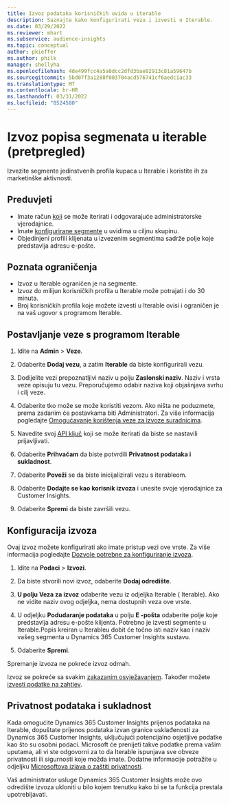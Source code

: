 ```yaml
---
title: Izvoz podataka korisničkih uvida u iterable
description: Saznajte kako konfigurirati vezu i izvesti u Iterable.
ms.date: 03/29/2022
ms.reviewer: mhart
ms.subservice: audience-insights
ms.topic: conceptual
author: pkieffer
ms.author: philk
manager: shellyha
ms.openlocfilehash: 4de499fcc4a5a0dcc2dfd3bae02913c81a59647b
ms.sourcegitcommit: 5bd07f3a1288f003704acd576741cf6aedc1ac33
ms.translationtype: MT
ms.contentlocale: hr-HR
ms.lasthandoff: 03/31/2022
ms.locfileid: "8524580"
---
```

# <a name="export-segment-lists-to-iterable-preview"></a>Izvoz popisa segmenata u iterable (pretpregled)

Izvezite segmente jedinstvenih profila kupaca u Iterable i koristite ih za marketinške aktivnosti.

## <a name="prerequisites"></a>Preduvjeti

-   Imate račun [koji](https://iterable.com/) se može iterirati i odgovarajuće administratorske vjerodajnice.
-   Imate [konfigurirane segmente](segments.md) u uvidima u ciljnu skupinu.
-   Objedinjeni profili klijenata u izvezenim segmentima sadrže polje koje predstavlja adresu e-pošte.

## <a name="known-limitations"></a>Poznata ograničenja

- Izvoz u Iterable ograničen je na segmente.
- Izvoz do milijun korisničkih profila u Iterable može potrajati i do 30 minuta. 
- Broj korisničkih profila koje možete izvesti u Iterable ovisi i ograničen je na vaš ugovor s programom Iterable.

## <a name="set-up-connection-to-iterable"></a>Postavljanje veze s programom Iterable

1. Idite na **Admin** > **Veze**.

1. Odaberite **Dodaj vezu**, a zatim **Iterable** da biste konfigurirali vezu.

1. Dodijelite vezi prepoznatljivi naziv u polju **Zaslonski naziv**. Naziv i vrsta veze opisuju tu vezu. Preporučujemo odabir naziva koji objašnjava svrhu i cilj veze.

1. Odaberite tko može se može koristiti vezom. Ako ništa ne poduzmete, prema zadanim će postavkama biti Administratori. Za više informacija pogledajte [Omogućavanje korištenja veze za izvoze suradnicima](connections.md#allow-contributors-to-use-a-connection-for-exports).

1. Navedite svoj [API ključ](https://support.iterable.com/hc/en-us/articles/360043464871) koji se može iterirati da biste se nastavili prijavljivati. 

1. Odaberite **Prihvaćam** da biste potvrdili **Privatnost podataka i sukladnost**.

1. Odaberite **Poveži** se da biste inicijalizirali vezu s iterableom.

1. Odaberite **Dodajte se kao korisnik izvoza** i unesite svoje vjerodajnice za Customer Insights.

1. Odaberite **Spremi** da biste završili vezu.

## <a name="configure-an-export"></a>Konfiguracija izvoza

Ovaj izvoz možete konfigurirati ako imate pristup vezi ove vrste. Za više informacija pogledajte [Dozvole potrebne za konfiguriranje izvoza](export-destinations.md#set-up-a-new-export).

1. Idite na **Podaci** > **Izvozi**.

1. Da biste stvorili novi izvoz, odaberite **Dodaj odredište**.

1. **U polju Veza za izvoz** odaberite vezu iz odjeljka Iterable ( Iterable). Ako ne vidite naziv ovog odjeljka, nema dostupnih veza ove vrste.

3. U odjeljku **Podudaranje podataka** u polju **E -pošta** odaberite polje koje predstavlja adresu e-pošte klijenta. Potrebno je izvesti segmente u Iterable.Popis kreiran u Iterableu dobit će točno isti naziv kao i naziv vašeg segmenta u Dynamics 365 Customer Insights sustavu.

1. Odaberite **Spremi**.

Spremanje izvoza ne pokreće izvoz odmah.

Izvoz se pokreće sa svakim [zakazanim osvježavanjem](system.md#schedule-tab). Također možete [izvesti podatke na zahtjev](export-destinations.md#run-exports-on-demand). 


## <a name="data-privacy-and-compliance"></a>Privatnost podataka i sukladnost

Kada omogućite Dynamics 365 Customer Insights prijenos podataka na Iterable, dopuštate prijenos podataka izvan granice usklađenosti za Dynamics 365 Customer Insights, uključujući potencijalno osjetljive podatke kao što su osobni podaci. Microsoft će prenijeti takve podatke prema vašim uputama, ali vi ste odgovorni za to da Iterable ispunjava sve obveze privatnosti ili sigurnosti koje možda imate. Dodatne informacije potražite u odjeljku [Microsoftova izjava o zaštiti privatnosti](https://go.microsoft.com/fwlink/?linkid=396732).

Vaš administrator usluge Dynamics 365 Customer Insights može ovo odredište izvoza ukloniti u bilo kojem trenutku kako bi se ta funkcija prestala upotrebljavati.
